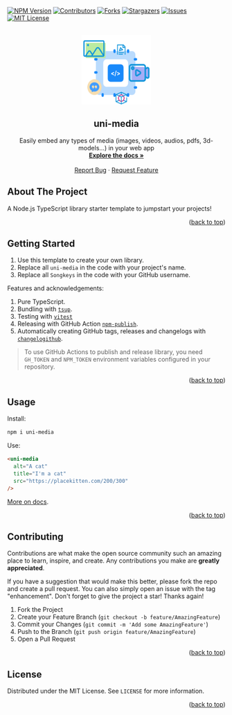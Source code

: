 <div id="top"></div>

<!-- PROJECT SHIELDS -->

[![NPM Version][npm-version]][npm-url]
[![Contributors][contributors-shield]][contributors-url]
[![Forks][forks-shield]][forks-url]
[![Stargazers][stars-shield]][stars-url]
[![Issues][issues-shield]][issues-url]
[![MIT License][license-shield]][license-url]

[npm-version]: https://img.shields.io/npm/v/uni-media.svg?style=for-the-badge
[npm-url]: https://www.npmjs.com/package/uni-media
[contributors-shield]: https://img.shields.io/github/contributors/Songkeys/uni-media.svg?style=for-the-badge
[contributors-url]: https://github.com/Songkeys/uni-media/graphs/contributors
[forks-shield]: https://img.shields.io/github/forks/Songkeys/uni-media.svg?style=for-the-badge
[forks-url]: https://github.com/Songkeys/uni-media/network/members
[stars-shield]: https://img.shields.io/github/stars/Songkeys/uni-media.svg?style=for-the-badge
[stars-url]: https://github.com/Songkeys/uni-media/stargazers
[issues-shield]: https://img.shields.io/github/issues/Songkeys/uni-media.svg?style=for-the-badge
[issues-url]: https://github.com/Songkeys/uni-media/issues
[license-shield]: https://img.shields.io/github/license/Songkeys/uni-media.svg?style=for-the-badge
[license-url]: https://github.com/Songkeys/uni-media/blob/master/LICENSE.txt

<!-- PROJECT LOGO -->

<br />
<div align="center">
  <a href="https://github.com/Songkeys/uni-media">
    <img src="/docs/public/hero.png" alt="Logo" width="160" height="160">
  </a>

  <h2 align="center">uni-media</h2>

  <p align="center">
    Easily embed any types of media (images, videos, audios, pdfs, 3d-models...) in your web app
    <br />
    <a href="https://uni-media.vercel.app"><strong>Explore the docs »</strong></a>
    <br />
    <br />
    <a href="https://github.com/Songkeys/uni-media/issues">Report Bug</a>
    ·
    <a href="https://github.com/Songkeys/uni-media/issues">Request Feature</a>
  </p>
</div>

## About The Project

A Node.js TypeScript library starter template to jumpstart your projects!

<p align="right">(<a href="#top">back to top</a>)</p>

## Getting Started

1. Use this template to create your own library.
2. Replace all `uni-media` in the code with your project's name.
3. Replace all `Songkeys` in the code with your GitHub username.

Features and acknowledgements:

1. Pure TypeScript.
2. Bundling with [`tsup`](https://github.com/egoist/tsup).
3. Testing with [`vitest`](https://vitest.dev/)
4. Releasing with GitHub Action [`npm-publish`](https://github.com/JS-DevTools/npm-publish).
5. Automatically creating GitHub tags, releases and changelogs with [`changelogithub`](https://github.com/antfu/changelogithub).

> To use GitHub Actions to publish and release library, you need `GH_TOKEN` and `NPM_TOKEN` environment variables configured in your repository.

<p align="right">(<a href="#top">back to top</a>)</p>

## Usage

Install:

```bash
npm i uni-media
```

Use:

```html
<uni-media
  alt="A cat"
  title="I'm a cat"
  src="https://placekitten.com/200/300"
/>
```

[More on docs](https://uni-media.vercel.app).

<p align="right">(<a href="#top">back to top</a>)</p>

## Contributing

Contributions are what make the open source community such an amazing place to learn, inspire, and create. Any contributions you make are **greatly appreciated**.

If you have a suggestion that would make this better, please fork the repo and create a pull request. You can also simply open an issue with the tag "enhancement".
Don't forget to give the project a star! Thanks again!

1. Fork the Project
2. Create your Feature Branch (`git checkout -b feature/AmazingFeature`)
3. Commit your Changes (`git commit -m 'Add some AmazingFeature'`)
4. Push to the Branch (`git push origin feature/AmazingFeature`)
5. Open a Pull Request

<p align="right">(<a href="#top">back to top</a>)</p>

## License

Distributed under the MIT License. See `LICENSE` for more information.

<p align="right">(<a href="#top">back to top</a>)</p>
